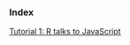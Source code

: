 ### Index

[Tutorial 1: R talks to JavaScript](https://rawgit.com/kcf-jackson/jsReact/master/vignettes/example_1.html)
